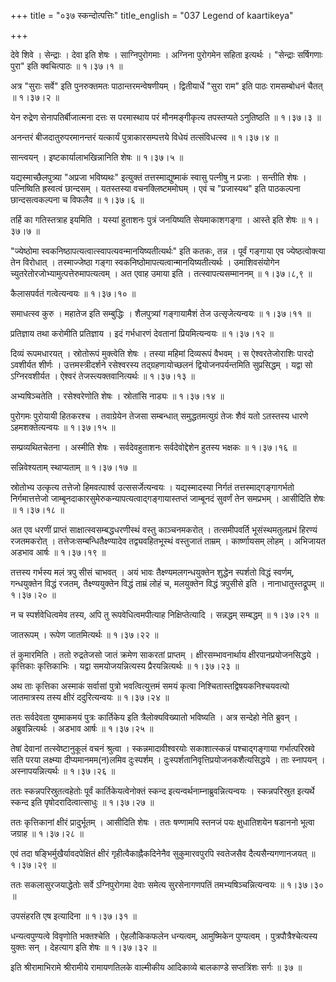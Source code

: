 +++
title = "०३७ स्कन्दोत्पत्तिः"
title_english = "037 Legend of kaartikeya"

+++


देवे शिवे । सेन्द्राः । देवा इति शेषः । साग्निपुरोगमाः । अग्निना
पुरोगमेन सहिता इत्यर्थः । "सेन्द्राः सर्षिगणाः पुरा" इति क्वचित्पाठः  ॥ 
१।३७।१  ॥   

  

अत्र "सुराः सर्वे" इति पुनरुक्तमतः पाठान्तरमन्वेषणीयम् । द्वितीयार्धे
"सुरा राम" इति पाठः रामसम्बोधनं चैतत्  ॥  १।३७।२  ॥   

  

येन रुद्रेण सेनापतिर्बीजात्मना दत्तः स परमास्थाय परं मौनमङ्गीकृत्य
तपस्तप्यते ऽनुतिष्ठति  ॥  १।३७।३  ॥   

  

अनन्तरं बीजदातुरुपरमानन्तरं यत्कार्यं पुत्राकारसम्पत्तये विधेयं
तत्संविधत्स्व  ॥  १।३७।४  ॥   

  

सान्त्वयन् । इष्टकार्यालाभखिन्नानिति शेषः  ॥  १।३७।५  ॥   

  

यद्यस्माच्छैलपुत्र्या "अप्रजा भविष्यथः" इत्युक्तं तत्तस्माद्युष्माकं
स्वासु पत्नीषु न प्रजाः । सन्तीति शेषः । पत्निष्विति ह्रस्वत्वं छान्दसम्
। यतस्तस्या वचनक्लिष्टममोघम् । एवं च "प्रजास्यथ" इति पाठकल्पना
छान्दसत्वकल्पना च विफलैव  ॥  १।३७।६  ॥   

  

तर्हि का गतिस्तत्राह इयमिति । यस्यां हुताशनः पुत्रं जनयिष्यति
सेयमाकाशगङ्गा । आस्ते इति शेषः  ॥  १।३७।७  ॥   

  

"ज्येष्ठोमा स्वकनिष्ठापत्यत्वात्स्वापत्यवन्मानयिष्यतीत्यर्थः" इति कतकः,
तन्न । पूर्वं गङ्गाया एव ज्येष्ठत्वोक्त्या तेन विरोधात् । तस्माज्जेष्ठा
गङ्गा स्वकनिष्ठोमापत्यत्वान्मानयिष्यतीत्यर्थः । उमाशिवसंयोगेन
च्युतरेतोरजोभ्यामुत्पत्तेरुमापत्यत्वम् । अत एवाह उमाया इति ।
तत्स्वापत्यसम्माननम्  ॥  १।३७।८,९  ॥   

  

कैलासपर्वतं गत्वेत्यन्वयः  ॥  १।३७।१०  ॥   

  

समाधत्स्व कुरु । महातेज इति सम्बुद्धिः । शैलपुत्र्यां गङ्गायामैशं तेज
उत्सृजेत्यन्वयः  ॥  १।३७।११  ॥   

  

प्रतिज्ञाय तथा करोमीति प्रतिज्ञाय । इदं गर्भधारणं देवतानां
प्रियमित्यन्वयः  ॥  १।३७।१२  ॥   

  

दिव्यं रूपमधारयत् । स्रोतोरूपं मुक्त्वेति शेषः । तस्या महिमां दिव्यरूपं
वैभवम् । स ऐश्वरतेजोराशिः पारदो ऽवशीर्यत शीर्णः । उत्तमस्त्रीदर्शने
रसेश्वरस्य तद्ग्रहणायोच्छलनं द्वियोजनपर्यन्तमिति सुप्रसिद्धम् । यद्वा सो
ऽग्निरवशीर्यत । ऐश्वरं तेजस्त्यक्तवानित्यर्थः  ॥  १।३७।१३  ॥   

  

अभ्यषिञ्चतेति । रसेश्वरेणोति शेषः । स्रोतांसि नाड्यः  ॥  १।३७।१४  ॥   

  

पुरोगमः पुरोयायी हितकरश्च । तवाग्रेयेन तेजसा सम्बन्धात् समुद्धतमत्युग्रं
तेजः शैवं यतो ऽतस्तस्य धारणे ऽहमशक्तेत्यन्वयः  ॥  १।३७।१५  ॥   

  

सम्प्रव्यथितचेतना । अस्मीति शेषः । सर्वदेवहुताशनः सर्वदेवोद्देशेन हुतस्य
भक्षकः  ॥  १।३७।१६  ॥   

  

सन्निवेश्यताम् स्थाप्यताम्  ॥  १।३७।१७  ॥   

  

स्रोतोभ्य उत्कृत्य तत्तेजो हिमवत्पार्श्व उत्ससर्जेत्यन्वयः ।
यद्यस्मादस्या निर्गतं तत्तस्माद्गङ्गागर्भतो निर्गमात्तत्तेजो
जाम्बूनदाकारसुमेरुकन्यापत्यत्वाद्गङ्गायास्तप्तं जाम्बूनदं सुवर्णं तेन
समप्रभम् । आसीदिति शेषः  ॥  १।३७।१८  ॥   

  

अत एव धरणीं प्राप्तं साक्षात्स्वसम्बद्धधरणीस्थं वस्तु काञ्चनमकरोत् ।
तत्समीपवर्ति भूसंस्थमतुलप्रभं हिरण्यं रजतमकरोत् ।
तत्तेजःसम्बन्धितैक्ष्ण्यादेव तद्व्यवहितभूस्थं वस्तुजातं ताम्रम् ।
कार्ष्णायसम् लोहम् । अभिजायत अडभाव आर्षः  ॥  १।३७।१९  ॥   

  

तत्तस्य गर्भस्य मलं त्रपु सीसं चाभवत् । अयं भावः तैक्ष्ण्यमलगन्धयुक्तेन
शुद्धेन स्पर्शतो विद्धं स्वर्णम्, गन्धयुक्तेन विद्धं रजतम्,
तैक्ष्ण्ययुक्तेन विद्धं ताम्रं लोहं च, मलयुक्तेन विद्धं त्रपुसीसे इति ।
नानाधातुस्तद्रूपम्  ॥  १।३७।२०  ॥   

  

न च स्पर्शवेधित्वमेव तस्य, अपि तु रूपवेधित्वमपीत्याह निक्षिप्तेत्यादि ।
सन्नद्धम् सम्बद्धम्  ॥  १।३७।२१  ॥   

  

जातरूपम् । रूपेण जातमित्यर्थः  ॥  १।३७।२२  ॥   

  

तं कुमारमिति । ततो रुद्रतेजसो जातं क्रमेण साकरतां प्राप्तम् ।
क्षीरसम्भावनार्थाय क्षीरपानप्रयोजनसिद्धये । कृत्तिकाः कृत्तिकाभिः ।
यद्वा समयोजयन्नित्यस्य प्रैरयन्नित्यर्थः  ॥  १।३७।२३  ॥   

  

अथ ताः कृत्तिका अस्माकं सर्वासां पुत्रो भवत्वित्युत्तमं समयं कृत्वा
निश्चितास्तद्विषयकनिश्चयवत्यो जातमात्रस्य तस्य क्षीरं ददुरित्यन्वयः  ॥ 
१।३७।२४  ॥   

  

ततः सर्वदेवता युष्माकमयं पुत्रः कार्तिकेय इति त्रैलोक्यविख्यातो भविष्यति
। अत्र सन्देहो नेति ब्रुवन् । अब्रुवन्नित्यर्थः । अडभाव आर्षः  ॥  १।३७।२५
 ॥   

  

तेषां देवानां तत्स्वेष्टानुकूलं वचनं श्रुत्वा । स्कन्नमादावीश्वरयोः
सकाशात्स्कन्नं पश्चाद्गङ्गाया गर्भात्परिस्रवे सति परया लक्ष्म्या
दीप्यमानमम(न)लमिव दुःस्पर्शम् । दुःस्पर्शतानिवृत्तिप्रयोजनकशैत्यसिद्धये
। ताः स्नापयन् । अस्नापयन्नित्यर्थः  ॥  १।३७।२६  ॥   

  

ततः स्कन्नपरिस्रुतत्वहेतोः पूर्वं कार्तिकेयत्वेनोक्तं स्कन्द
इत्यन्वर्थनाम्नाब्रुवन्नित्यन्वयः । स्कन्नपरिस्रुत इत्यर्थे स्कन्द इति
पृषोदरादित्वात्साधुः  ॥  १।३७।२७  ॥   

  

ततः कृत्तिकानां क्षीरं प्रादुर्भूतम् । आसीदिति शेषः । ततः षण्णामपि
स्तनजं पयः क्षुधातिशयेन षडाननो भूत्वा जग्राह  ॥  १।३७।२८  ॥   

  

एवं तदा षङ्भिर्मुखैर्यावदपेक्षितं क्षीरं गृहीत्वैकाह्नैकदिनेनैव
सुकुमारवपुरपि स्वतेजसैव दैत्यसैन्यगणानजयत्  ॥  १।३७।२९  ॥   

  

ततः सकलासुरजयाद्धेतोः सर्वे ऽग्निपुरोगमा देवाः समेत्य सुरसेनागणपतिं
तमभ्यषिञ्चन्नित्यन्वयः  ॥  १।३७।३०  ॥   

  

उपसंहरति एष इत्यादिना  ॥  १।३७।३१  ॥   

  

धन्यत्वपुण्यत्वे विवृणोति भक्तश्चेति । ऐहलौकिकफलेन धन्यत्वम्, आमुष्मिकेन
पुण्यत्वम् । पुत्रपौत्रैश्चेत्यस्य युक्तः सन् । देहत्याग इति शेषः  ॥ 
१।३७।३२  ॥   

  

इति श्रीरामाभिरामे श्रीरामीये रामायणतिलके वाल्मीकीय आदिकाव्ये बालकाण्डे
सप्तत्रिंशः सर्गः  ॥  ३७  ॥   

  


